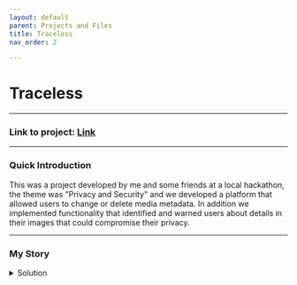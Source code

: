 ```yaml
---
layout: default
parent: Projects and Files
title: Traceless
nav_order: 2

---
```

# Traceless
---
### Link to project: [Link]

--- 
### Quick Introduction

This was a project developed by me and some friends at a local hackathon, the theme was "Privacy and Security" and we developed a platform that allowed users to change or delete media metadata. In addition we implemented functionality that identified and warned users about details in their images that could compromise their privacy.

---
### My Story
<details markdown="block">
<summary>Solution  </summary>
The "Traceless" project,  showcases my capabilities in full-stack web engineering and AI integration. As a member of the team I conceived and built this platform to grant users greater control over their metadata. In addition we implemented functionality that identified and warned users about details in their images that could compromise their privacy.

My process involved leveraging Flask for the backend and React for a dynamic frontend, ensuring a cohesive and intuitive UX. A significant aspect of my work was the development and integration of a PyTorch-based AI model designed for image analysis, accurately identifying key visual features that could potentially give away important information (like license plates, street signs etc.). This model enhances user safety and privacy by allowing precise metadata control across diverse media types. The inclusion of "Traceless" in this portfolio demonstrates my strength in developing comprehensive, user-centric web applications from conception to implementation, effectively bridging the gap between sophisticated AI models and practical user functionalities. It highlights my proficiency in Python, Flask, React, TypeScript, PyTorch, Figma, CSS, and HTML.
</details>

[Link]: https://github.com/antoniakwan/Traceless